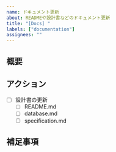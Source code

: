 ```yaml
---
name: ドキュメント更新
about: READMEや設計書などのドキュメント更新
title: "[Docs] "
labels: ["documentation"]
assignees: ""
---
```


## 概要

<!-- 更新理由を記載してください -->

## アクション

<!-- この更新するドキュメントと内容を記載してください -->

- [ ] 設計書の更新
  - [ ] README.md
  - [ ] database.md
  - [ ] specification.md

## 補足事項

<!-- 関連する情報や注意点があれば記載してください -->
